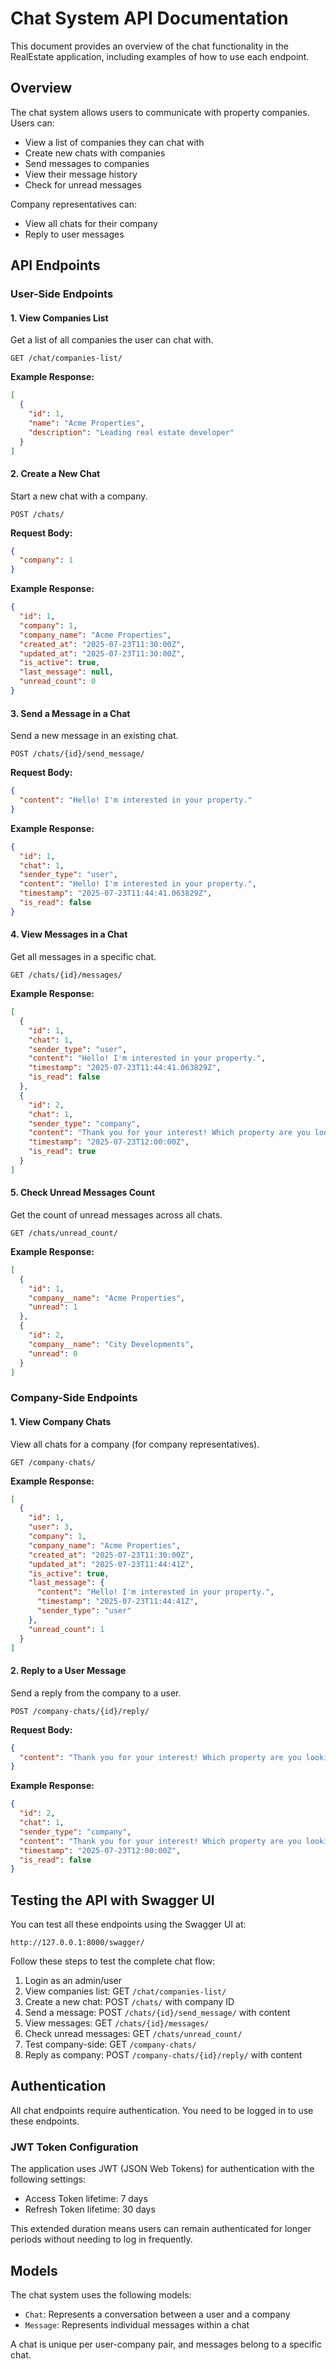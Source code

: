# Chat System API Documentation

This document provides an overview of the chat functionality in the RealEstate application, including examples of how to use each endpoint.

## Overview

The chat system allows users to communicate with property companies. Users can:
- View a list of companies they can chat with
- Create new chats with companies
- Send messages to companies
- View their message history
- Check for unread messages

Company representatives can:
- View all chats for their company
- Reply to user messages

## API Endpoints

### User-Side Endpoints

#### 1. View Companies List
Get a list of all companies the user can chat with.

```
GET /chat/companies-list/
```

**Example Response:**
```json
[
  {
    "id": 1,
    "name": "Acme Properties",
    "description": "Leading real estate developer"
  }
]
```

#### 2. Create a New Chat
Start a new chat with a company.

```
POST /chats/
```

**Request Body:**
```json
{
  "company": 1
}
```

**Example Response:**
```json
{
  "id": 1,
  "company": 1,
  "company_name": "Acme Properties",
  "created_at": "2025-07-23T11:30:00Z",
  "updated_at": "2025-07-23T11:30:00Z",
  "is_active": true,
  "last_message": null,
  "unread_count": 0
}
```

#### 3. Send a Message in a Chat
Send a new message in an existing chat.

```
POST /chats/{id}/send_message/
```

**Request Body:**
```json
{
  "content": "Hello! I'm interested in your property."
}
```

**Example Response:**
```json
{
  "id": 1,
  "chat": 1,
  "sender_type": "user",
  "content": "Hello! I'm interested in your property.",
  "timestamp": "2025-07-23T11:44:41.063829Z",
  "is_read": false
}
```

#### 4. View Messages in a Chat
Get all messages in a specific chat.

```
GET /chats/{id}/messages/
```

**Example Response:**
```json
[
  {
    "id": 1,
    "chat": 1,
    "sender_type": "user",
    "content": "Hello! I'm interested in your property.",
    "timestamp": "2025-07-23T11:44:41.063829Z",
    "is_read": false
  },
  {
    "id": 2,
    "chat": 1,
    "sender_type": "company",
    "content": "Thank you for your interest! Which property are you looking at?",
    "timestamp": "2025-07-23T12:00:00Z",
    "is_read": true
  }
]
```

#### 5. Check Unread Messages Count
Get the count of unread messages across all chats.

```
GET /chats/unread_count/
```

**Example Response:**
```json
[
  {
    "id": 1,
    "company__name": "Acme Properties",
    "unread": 1
  },
  {
    "id": 2,
    "company__name": "City Developments",
    "unread": 0
  }
]
```

### Company-Side Endpoints

#### 1. View Company Chats
View all chats for a company (for company representatives).

```
GET /company-chats/
```

**Example Response:**
```json
[
  {
    "id": 1,
    "user": 3,
    "company": 1,
    "company_name": "Acme Properties",
    "created_at": "2025-07-23T11:30:00Z",
    "updated_at": "2025-07-23T11:44:41Z",
    "is_active": true,
    "last_message": {
      "content": "Hello! I'm interested in your property.",
      "timestamp": "2025-07-23T11:44:41Z",
      "sender_type": "user"
    },
    "unread_count": 1
  }
]
```

#### 2. Reply to a User Message
Send a reply from the company to a user.

```
POST /company-chats/{id}/reply/
```

**Request Body:**
```json
{
  "content": "Thank you for your interest! Which property are you looking at?"
}
```

**Example Response:**
```json
{
  "id": 2,
  "chat": 1,
  "sender_type": "company",
  "content": "Thank you for your interest! Which property are you looking at?",
  "timestamp": "2025-07-23T12:00:00Z",
  "is_read": false
}
```

## Testing the API with Swagger UI

You can test all these endpoints using the Swagger UI at:
```
http://127.0.0.1:8000/swagger/
```

Follow these steps to test the complete chat flow:

1. Login as an admin/user
2. View companies list: GET `/chat/companies-list/`
3. Create a new chat: POST `/chats/` with company ID
4. Send a message: POST `/chats/{id}/send_message/` with content
5. View messages: GET `/chats/{id}/messages/`
6. Check unread messages: GET `/chats/unread_count/`
7. Test company-side: GET `/company-chats/`
8. Reply as company: POST `/company-chats/{id}/reply/` with content

## Authentication

All chat endpoints require authentication. You need to be logged in to use these endpoints.

### JWT Token Configuration

The application uses JWT (JSON Web Tokens) for authentication with the following settings:
- Access Token lifetime: 7 days
- Refresh Token lifetime: 30 days

This extended duration means users can remain authenticated for longer periods without needing to log in frequently.

## Models

The chat system uses the following models:

- `Chat`: Represents a conversation between a user and a company
- `Message`: Represents individual messages within a chat

A chat is unique per user-company pair, and messages belong to a specific chat.
